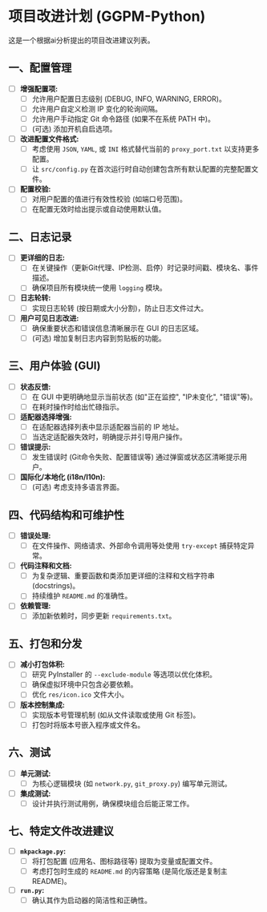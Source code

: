 # 项目改进计划 (GGPM-Python)

这是一个根据ai分析提出的项目改进建议列表。

## 一、配置管理

-   [ ] **增强配置项:**
    -   [ ] 允许用户配置日志级别 (DEBUG, INFO, WARNING, ERROR)。
    -   [ ] 允许用户自定义检测 IP 变化的轮询间隔。
    -   [ ] 允许用户手动指定 Git 命令路径 (如果不在系统 PATH 中)。
    -   [ ] (可选) 添加开机自启选项。
-   [ ] **改进配置文件格式:**
    -   [ ] 考虑使用 `JSON`, `YAML`, 或 `INI` 格式替代当前的 `proxy_port.txt` 以支持更多配置。
    -   [ ] 让 `src/config.py` 在首次运行时自动创建包含所有默认配置的完整配置文件。
-   [ ] **配置校验:**
    -   [ ] 对用户配置的值进行有效性校验 (如端口号范围)。
    -   [ ] 在配置无效时给出提示或自动使用默认值。

## 二、日志记录

-   [ ] **更详细的日志:**
    -   [ ] 在关键操作（更新Git代理、IP检测、启停）时记录时间戳、模块名、事件描述。
    -   [ ] 确保项目所有模块统一使用 `logging` 模块。
-   [ ] **日志轮转:**
    -   [ ] 实现日志轮转 (按日期或大小分割)，防止日志文件过大。
-   [ ] **用户可见日志改进:**
    -   [ ] 确保重要状态和错误信息清晰展示在 GUI 的日志区域。
    -   [ ] (可选) 增加复制日志内容到剪贴板的功能。

## 三、用户体验 (GUI)

-   [ ] **状态反馈:**
    -   [ ] 在 GUI 中更明确地显示当前状态 (如"正在监控", "IP未变化", "错误"等)。
    -   [ ] 在耗时操作时给出忙碌指示。
-   [ ] **适配器选择增强:**
    -   [ ] 在适配器选择列表中显示适配器当前的 IP 地址。
    -   [ ] 当选定适配器失效时，明确提示并引导用户操作。
-   [ ] **错误提示:**
    -   [ ] 发生错误时 (Git命令失败、配置错误等) 通过弹窗或状态区清晰提示用户。
-   [ ] **国际化/本地化 (i18n/l10n):**
    -   [ ] (可选) 考虑支持多语言界面。

## 四、代码结构和可维护性

-   [ ] **错误处理:**
    -   [ ] 在文件操作、网络请求、外部命令调用等处使用 `try-except` 捕获特定异常。
-   [ ] **代码注释和文档:**
    -   [ ] 为复杂逻辑、重要函数和类添加更详细的注释和文档字符串 (docstrings)。
    -   [ ] 持续维护 `README.md` 的准确性。
-   [ ] **依赖管理:**
    -   [ ] 添加新依赖时，同步更新 `requirements.txt`。

## 五、打包和分发

-   [ ] **减小打包体积:**
    -   [ ] 研究 PyInstaller 的 `--exclude-module` 等选项以优化体积。
    -   [ ] 确保虚拟环境中只包含必要依赖。
    -   [ ] 优化 `res/icon.ico` 文件大小。
-   [ ] **版本控制集成:**
    -   [ ] 实现版本号管理机制 (如从文件读取或使用 Git 标签)。
    -   [ ] 打包时将版本号嵌入程序或文件名。

## 六、测试

-   [ ] **单元测试:**
    -   [ ] 为核心逻辑模块 (如 `network.py`, `git_proxy.py`) 编写单元测试。
-   [ ] **集成测试:**
    -   [ ] 设计并执行测试用例，确保模块组合后能正常工作。

## 七、特定文件改进建议

-   [ ] **`mkpackage.py`:**
    -   [ ] 将打包配置 (应用名、图标路径等) 提取为变量或配置文件。
    -   [ ] 考虑打包时生成的 `README.md` 的内容策略 (是简化版还是复制主 README)。
-   [ ] **`run.py`:**
    -   [ ] 确认其作为启动器的简洁性和正确性。 